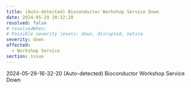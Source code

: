 ```yaml
---
title: (Auto-detected) Bioconductor Workshop Service Down
date: 2024-05-29 20:32:20
resolved: false
# resolvedWhen: 
# Possible severity levels: down, disrupted, notice
severity: down
affected:
  - Workshop Service
section: issue
---
```


2024-05-29-16-32-20 (Auto-detected) Bioconductor Workshop Service Down

